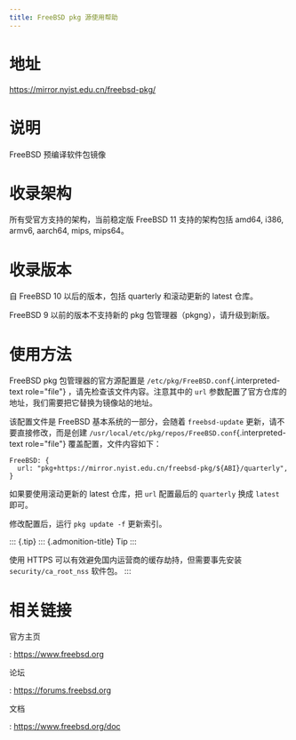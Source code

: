 ```yaml
---
title: FreeBSD pkg 源使用帮助
---
```


地址
====

<https://mirror.nyist.edu.cn/freebsd-pkg/>

说明
====

FreeBSD 预编译软件包镜像

收录架构
========

所有受官方支持的架构，当前稳定版 FreeBSD 11 支持的架构包括 amd64, i386,
armv6, aarch64, mips, mips64。

收录版本
========

自 FreeBSD 10 以后的版本，包括 quarterly 和滚动更新的 latest 仓库。

FreeBSD 9 以前的版本不支持新的 pkg 包管理器（pkgng），请升级到新版。

使用方法
========

FreeBSD pkg 包管理器的官方源配置是
`/etc/pkg/FreeBSD.conf`{.interpreted-text role="file"}
，请先检查该文件内容。注意其中的 `url`
参数配置了官方仓库的地址，我们需要把它替换为镜像站的地址。

该配置文件是 FreeBSD 基本系统的一部分，会随着 `freebsd-update`
更新，请不要直接修改，而是创建
`/usr/local/etc/pkg/repos/FreeBSD.conf`{.interpreted-text role="file"}
覆盖配置，文件内容如下：

    FreeBSD: {
      url: "pkg+https://mirror.nyist.edu.cn/freebsd-pkg/${ABI}/quarterly",
    }

如果要使用滚动更新的 latest 仓库，把 `url` 配置最后的 `quarterly` 换成
`latest` 即可。

修改配置后，运行 `pkg update -f` 更新索引。

::: {.tip}
::: {.admonition-title}
Tip
:::

使用 HTTPS 可以有效避免国内运营商的缓存劫持，但需要事先安装
`security/ca_root_nss` 软件包。
:::

相关链接
========

官方主页

:   <https://www.freebsd.org>

论坛

:   <https://forums.freebsd.org>

文档

:   <https://www.freebsd.org/doc>
